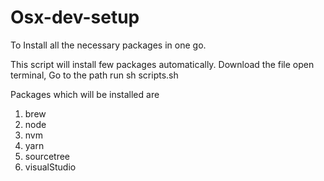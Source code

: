 # Osx-dev-setup
To Install all the necessary packages in one go. 


This script will install few packages automatically.
Download the file
open terminal, Go to the path
run sh scripts.sh


Packages which will be installed are
1. brew
2. node
3. nvm
4. yarn
5. sourcetree
6. visualStudio
